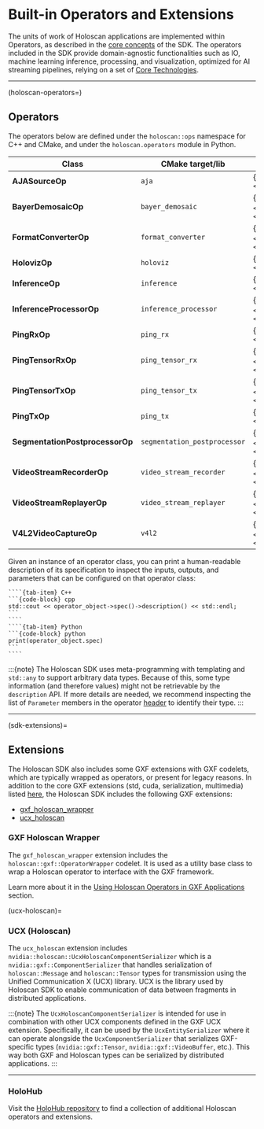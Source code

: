 # Built-in Operators and Extensions

The units of work of Holoscan applications are implemented within Operators, as described in the [core concepts](holoscan_core.md) of the SDK. The operators included in the SDK provide domain-agnostic functionalities such as IO, machine learning inference, processing, and visualization, optimized for AI streaming pipelines, relying on a set of [Core Technologies](relevant_technologies.md).

___

(holoscan-operators=)
## Operators

The operators below are defined under the `holoscan::ops` namespace for C++ and CMake, and under the `holoscan.operators` module in Python.

| Class    | CMake target/lib | Documentation                  |
|--------- |----------------- |------------------------------- |
| **AJASourceOp** | `aja` | {cpp:class}`C++ <holoscan::ops::AJASourceOp>`/{py:class}`Python <holoscan.operators.AJASourceOp>` |
| **BayerDemosaicOp** | `bayer_demosaic` | {cpp:class}`C++ <holoscan::ops::BayerDemosaicOp>`/{py:class}`Python <holoscan.operators.BayerDemosaicOp>` |
| **FormatConverterOp** | `format_converter` | {cpp:class}`C++ <holoscan::ops::FormatConverterOp>`/{py:class}`Python <holoscan.operators.FormatConverterOp>` |
| **HolovizOp** | `holoviz` | {cpp:class}`C++ <holoscan::ops::HolovizOp>`/{py:class}`Python <holoscan.operators.HolovizOp>` |
| **InferenceOp** | `inference` | {cpp:class}`C++ <holoscan::ops::InferenceOp>`/{py:class}`Python <holoscan.operators.InferenceOp>` |
| **InferenceProcessorOp** | `inference_processor` | {cpp:class}`C++ <holoscan::ops::InferenceProcessorOp>`/{py:class}`Python <holoscan.operators.InferenceProcessorOp>` |
| **PingRxOp** | `ping_rx` | {cpp:class}`C++ <holoscan::ops::PingRxOp>`/{py:class}`Python <holoscan.operators.PingRxOp>` |
| **PingTensorRxOp** | `ping_tensor_rx` | {cpp:class}`C++ <holoscan::ops::PingTensorRxOp>`/{py:class}`Python <holoscan.operators.PingTensorRxOp>` |
| **PingTensorTxOp** | `ping_tensor_tx` | {cpp:class}`C++ <holoscan::ops::PingTensorTxOp>`/{py:class}`Python <holoscan.operators.PingTensorTxOp>` |
| **PingTxOp** | `ping_tx` | {cpp:class}`C++ <holoscan::ops::PingTxOp>`/{py:class}`Python <holoscan.operators.PingTxOp>` |
| **SegmentationPostprocessorOp** | `segmentation_postprocessor` | {cpp:class}`C++ <holoscan::ops::SegmentationPostprocessorOp>`/{py:class}`Python <holoscan.operators.SegmentationPostprocessorOp>` |
| **VideoStreamRecorderOp** | `video_stream_recorder` | {cpp:class}`C++ <holoscan::ops::VideoStreamRecorderOp>`/{py:class}`Python <holoscan.operators.VideoStreamRecorderOp>` |
| **VideoStreamReplayerOp** | `video_stream_replayer` | {cpp:class}`C++ <holoscan::ops::VideoStreamReplayerOp>`/{py:class}`Python <holoscan.operators.VideoStreamReplayerOp>` |
| **V4L2VideoCaptureOp** | `v4l2` | {cpp:class}`C++ <holoscan::ops::V4L2VideoCaptureOp>`/{py:class}`Python <holoscan.operators.V4L2VideoCaptureOp>` |

Given an instance of an operator class, you can print a human-readable description of its specification to inspect the inputs, outputs, and parameters that can be configured on that operator class:

`````{tab-set}
````{tab-item} C++
```{code-block} cpp
std::cout << operator_object->spec()->description() << std::endl;
```
````
````{tab-item} Python
```{code-block} python
print(operator_object.spec)
```
````
`````

:::{note}
The Holoscan SDK uses meta-programming with templating and `std::any` to support arbitrary data types. Because of this, some type information (and therefore values) might not be retrievable by the `description` API. If more details are needed, we recommend inspecting the list of `Parameter` members in the operator [header](https://github.com/nvidia-holoscan/holoscan-sdk/blob/main/include/holoscan/operators) to identify their type.
:::
___

(sdk-extensions)=
## Extensions

The Holoscan SDK also includes some GXF extensions with GXF codelets, which are typically wrapped as operators, or present for legacy reasons. In addition to the core GXF extensions (std, cuda, serialization, multimedia) listed [here](gxf/doc/index.md), the Holoscan SDK includes the following GXF extensions:
- [gxf_holoscan_wrapper](#gxf-holoscan-wrapper)
- [ucx_holoscan](#ucx-holoscan)

### GXF Holoscan Wrapper

The `gxf_holoscan_wrapper` extension includes the `holoscan::gxf::OperatorWrapper` codelet. It is used as a utility base class to wrap a Holoscan operator to interface with the GXF framework.

Learn more about it in the [Using Holoscan Operators in GXF Applications](gxf/gxf_wrap_holoscan_op.md) section.

(ucx-holoscan)=
### UCX (Holoscan)

The `ucx_holoscan` extension includes `nvidia::holoscan::UcxHoloscanComponentSerializer` which is a `nvidia::gxf::ComponentSerializer` that handles serialization of `holoscan::Message` and `holoscan::Tensor` types for transmission using the Unified Communication X (UCX) library. UCX is the library used by Holoscan SDK to enable communication of data between fragments in distributed applications.

:::{note}
The `UcxHoloscanComponentSerializer` is intended for use in combination with other UCX components defined in the GXF UCX extension. Specifically, it can be used by the `UcxEntitySerializer` where it can operate alongside the `UcxComponentSerializer` that serializes GXF-specific types (`nvidia::gxf::Tensor`, `nvidia::gxf::VideoBuffer`, etc.). This way both GXF and Holoscan types can be serialized by distributed applications.
:::

___

### HoloHub

Visit the [HoloHub repository](https://github.com/nvidia-holoscan/holohub) to find a collection of additional Holoscan operators and extensions.
